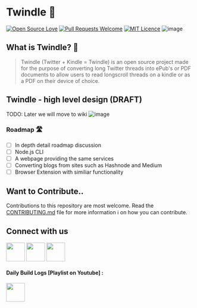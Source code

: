 # Twindle 📖 
[![Open Source Love](https://firstcontributions.github.io/open-source-badges/badges/open-source-v1/open-source.svg)](https://github.com/firstcontributions/open-source-badges)  [![Pull Requests Welcome](https://img.shields.io/badge/PRs-welcome-brightgreen.svg?style=flat)](http://makeapullrequest.com)
[![MIT Licence](https://badges.frapsoft.com/os/mit/mit.svg?v=103)](https://opensource.org/licenses/mit-license.php)
![image](https://visitor-badge.glitch.me/badge?page_id=Twindle-co.twindle)

## What is Twindle? 🤔
> Twindle (Twitter + Kindle = Twindle) is an open source project made for the purpose of converting long Twitter threads into ePub's or PDF documents to allow users to read longscroll threads on a kindle or as a PDF on their device of choice.

## Twindle - high level design (DRAFT)
TODO: Later we will move to wiki
![image](https://user-images.githubusercontent.com/354596/95971617-2d519200-0e5d-11eb-9e4b-2a77bd1ecb67.png)

### Roadmap 🛣
- [ ] In depth detail roadmap discussion
- [ ] Node.js CLI
- [ ] A webpage providing the same services
- [ ] Converting blogs from sites such as Hashnode and Medium
- [ ] Browser Extension with similiar functionality

## Want to Contribute..

Contributions to this repository are most welcome. Read the [CONTRIBUTING.md](CONTRIBUTING.md) file for more information ℹ️ on how you can contribute.

## Connect with us

<a href='https://twitter.com/twindleco'><img src='https://www.creativefreedom.co.uk/wp-content/uploads/2017/06/Twitter-featured.png' height=50 width=50 /></a>
<a href='htps://www.youtube.com/channel/UCKxUmbHq5P5pd5IyUiZ8MHA'><img src ='https://encrypted-tbn0.gstatic.com/images?q=tbn%3AANd9GcQ342VRbRlgLDPviYYJgxfCVEHKmtuV8LIisA&usqp=CAU'  width=50 height=50 /></a>
<a href='https://github.com/twindle-co/twindle'><img src='https://github.githubassets.com/images/modules/logos_page/GitHub-Mark.png' height=50 width=50 /></a>

#### Daily Build Logs [Playlist on Youtube] :
  
<a href='https://www.youtube.com/watch?v=mveHORtiKx8&list=PLJ6Y8JfXAV--l82_UnUi4w7WEaYJhJFRQ'><img src ='https://encrypted-tbn0.gstatic.com/images?q=tbn%3AANd9GcQ342VRbRlgLDPviYYJgxfCVEHKmtuV8LIisA&usqp=CAU'  width=50 height=50 style='margin-top:auto' /></a>
